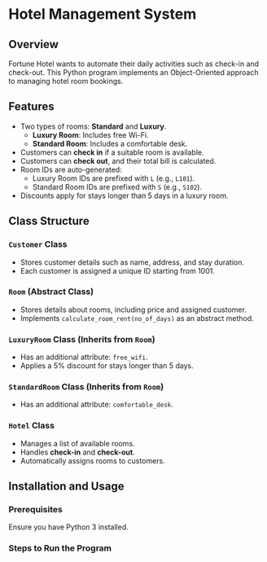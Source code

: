 # Hotel Management System

## Overview
Fortune Hotel wants to automate their daily activities such as check-in and check-out. This Python program implements an Object-Oriented approach to managing hotel room bookings.

## Features
- Two types of rooms: **Standard** and **Luxury**.
  - **Luxury Room**: Includes free Wi-Fi.
  - **Standard Room**: Includes a comfortable desk.
- Customers can **check in** if a suitable room is available.
- Customers can **check out**, and their total bill is calculated.
- Room IDs are auto-generated:
  - Luxury Room IDs are prefixed with `L` (e.g., `L101`).
  - Standard Room IDs are prefixed with `S` (e.g., `S102`).
- Discounts apply for stays longer than 5 days in a luxury room.

## Class Structure

### `Customer` Class
- Stores customer details such as name, address, and stay duration.
- Each customer is assigned a unique ID starting from 1001.

### `Room` (Abstract Class)
- Stores details about rooms, including price and assigned customer.
- Implements `calculate_room_rent(no_of_days)` as an abstract method.

### `LuxuryRoom` Class (Inherits from `Room`)
- Has an additional attribute: `free_wifi`.
- Applies a 5% discount for stays longer than 5 days.

### `StandardRoom` Class (Inherits from `Room`)
- Has an additional attribute: `comfortable_desk`.

### `Hotel` Class
- Manages a list of available rooms.
- Handles **check-in** and **check-out**.
- Automatically assigns rooms to customers.

## Installation and Usage

### Prerequisites
Ensure you have Python 3 installed.


### Steps to Run the Program
